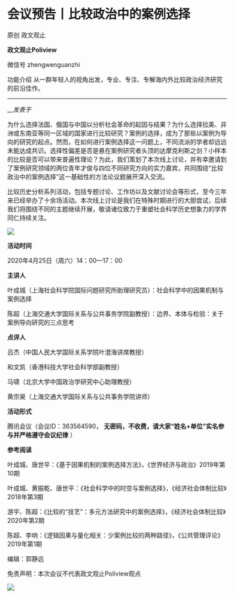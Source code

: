 

#  会议预告丨比较政治中的案例选择

原创 政文观止 

**政文观止Poliview** 

微信号 zhengwenguanzhi

功能介绍 从一群年轻人的视角出发，专业、专注、专解海内外比较政治经济研究的前沿佳作。

____

___发表于_


为什么选择法国、俄国与中国以分析社会革命的起因与结果？为什么选择拉美、非洲或东南亚等同一区域的国家进行比较研究？案例的选择，成为了那些以案例为导向的研究的起点。然而，在如何进行案例选择这一问题上，不同流派的学者却远远未能达成共识。选择性偏差是否是悬在案例研究者头顶的达摩克利斯之剑？小样本的比较是否可以带来普遍性理论？为此，我们策划了本次线上讨论，并有幸邀请到了案例研究领域的两位青年才俊与四位不同研究方向的实力嘉宾，共同围绕“比较政治中的案例选择”这一基础性的方法论议题展开深入交流。  

  

比较历史分析系列活动，包括专题讨论、工作坊以及文献讨论会等形式，至今三年来已经举办了十余场活动。本次线上讨论是我们在特殊时期进行的大胆尝试，后续我们将围绕不同的主题继续开展，敬请诸位致力于重塑社会科学历史想象力的学界同仁持续关注。

  

![](/images/314/2.jpeg)

  

  
  

  

  

  

 **活动时间**  

  

2020年4月25日（周六）14：00—17：00

  

  

 **主讲人**

  

叶成城（上海社会科学院国际问题研究所助理研究员）：社会科学中的因果机制与案例选择

  

陈超（上海交通大学国际关系与公共事务学院副教授）：边界、本体与检验：关于案例导向研究的三点思考

  

  

 **点评人**  

  

吕杰（中国人民大学国际关系学院叶澄海讲席教授）

  

和文凯（香港科技大学社会科学部副教授）  

  

马啸（北京大学中国政治学研究中心助理教授）

  

黄宗昊（上海交通大学国际关系与公共事务学院讲师）

  

  

 **活动形式**  

  

腾讯会议（会议ID：363564590， **无密码，不收费，请大家“姓名+单位”实名参与并严格遵守会议纪律** ）

  

  

 **参考阅读**

  

叶成城、唐世平：《基于因果机制的案例选择方法》，《世界经济与政治》2019年第10期

  

叶成城、黄振乾、唐世平：《社会科学中的时空与案例选择》，《经济社会体制比较》2018年第3期

  

游宇、陈超：《比较的“技艺”：多元方法研究中的案例选择》，《经济社会体制比较》2020年第2期

  

陈超、李响：《逻辑因果与量化相关：少案例比较的两种路径》，《公共管理评论》2019年第1期

  

编辑：郭静远

免责声明：本次会议不代表政文观止Poliview观点

  

![](/images/314/3.jpeg)

  

